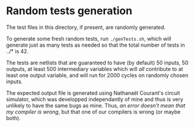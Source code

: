 Random tests generation
=======================

The test files in this directory, if present, are randomly generated.

To generate some fresh random tests, run `./genTests.sh`, which will generate just as many tests as needed so that the total number of tests in ../* is 42.

The tests are netlists that are guaranteed to have (by default) 50 inputs, 50 outputs, at least 500 intermediary variables which will *all* contribute to at least one output variable, and will run for 2000 cycles on randomly chosen inputs.

The expected output file is generated using Nathanaël Courant's circuit simulator, which was developped independantly of mine and thus is very unlikely to have the same bugs as mine. Thus, *an error doesn't mean that my compiler is wrong*, but that one of our compilers is wrong (or maybe both).
